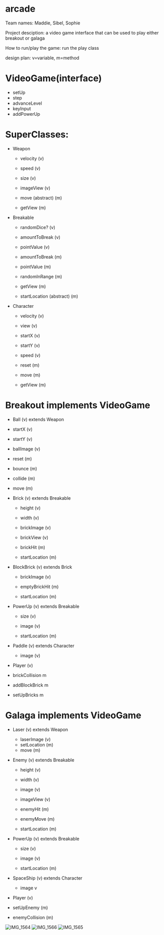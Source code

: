 # arcade

Team names: Maddie, Sibel, Sophie

Project desciption: a video game interface that can be used to play either breakout or galaga

How to run/play the game: run the play class

design plan: v=variable, m=method
# VideoGame(interface)
  - setUp
  - step
  - advanceLevel
  - keyInput
  - addPowerUp
  
# SuperClasses:
- Weapon
  - velocity (v)
  - speed (v)
  - size (v)
  - imageView (v)
  
  - move (abstract) (m)
  - getView (m)
- Breakable
  - randomDice? (v)
  - amountToBreak (v)
  - pointValue (v)
  
  - amountToBreak (m)
  - pointValue (m)
  - randomInRange (m)
  - getView (m)
  - startLocation (abstract) (m)
- Character
  - velocity (v)
  - view (v)
  - startX (v)
  - startY (v)
  - speed (v)
  
  - reset (m)
  - move (m)
  - getView (m)
  
# Breakout implements VideoGame
 - Ball (v) extends Weapon
  - startX (v)
  - startY (v)
  - ballImage (v)

  - reset (m)
  - bounce (m)
  - collide (m)
  - move (m)
- Brick (v) extends Breakable
  - height (v)
  - width (v)
  - brickImage (v)
  - brickView (v)

  - brickHit (m)
  - startLocation (m)
- BlockBrick (v) extends Brick
  - brickImage (v)

  - emptyBrickHit (m)
  - startLocation (m)
- PowerUp (v) extends Breakable
  - size (v)
  - image (v)

  - startLocation (m)
- Paddle (v) extends Character
  - image (v)
- Player (v)

 - brickCollision m
 - addBlockBrick m
- setUpBricks m

# Galaga implements VideoGame
- Laser (v) extends Weapon
  - laserImage (v)
  - setLocation (m)
  - move (m)
- Enemy (v) extends Breakable
  - height (v)
  - width (v)
  - image (v)
  - imageView (v)

  - enemyHit (m)
  - enemyMove (m)
  - startLocation (m)
- PowerUp (v) extends Breakable
  - size (v)
  - image (v)

  - startLocation (m) 
- SpaceShip (v) extends Character
  - image v
- Player (v)

- setUpEnemy (m)
- enemyCollision (m) 
  
![IMG_1564](https://user-images.githubusercontent.com/113381324/197603108-1b4bbffa-5355-4f57-a8a5-684143302ed8.jpeg)
![IMG_1566](https://user-images.githubusercontent.com/113381324/197603112-eaf6564c-498e-4855-bf91-bda0b0aa9e37.jpeg)
![IMG_1565](https://user-images.githubusercontent.com/113381324/197603116-9264bc20-d9ac-4fb8-9346-90e3f88b165c.jpeg)

